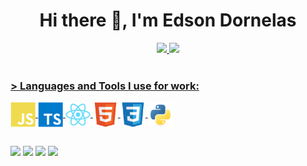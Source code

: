 <h1 align="center">Hi there 👋, I'm Edson Dornelas</h1>

<div align="center">
  <a href="https://github.com/edsondornelas">
  <img height="150em" src="https://github-readme-stats.vercel.app/api?username=edsondornelas&show_icons=true&theme=dracula&include_all_commits=true&count_private=true"/>
  <img height="150em" src="https://github-readme-stats.vercel.app/api/top-langs/?username=edsondornelas&layout=compact&langs_count=7&theme=dracula"/>
</div>

<div style="display: inline_block"><br>

### > Languages and Tools I use for work:

  <img align="center" alt="Js" height="40" width="40" src="https://raw.githubusercontent.com/devicons/devicon/master/icons/javascript/javascript-plain.svg">
  <img align="center" alt="Ts" height="40" width="40" src="https://raw.githubusercontent.com/devicons/devicon/master/icons/typescript/typescript-plain.svg">
  <img align="center" alt="React" height="40" width="40" src="https://raw.githubusercontent.com/devicons/devicon/master/icons/react/react-original.svg">
  <img align="center" alt="HTML" height="40" width="40" src="https://raw.githubusercontent.com/devicons/devicon/master/icons/html5/html5-original.svg">
  <img align="center" alt="CSS" height="40" width="40" src="https://raw.githubusercontent.com/devicons/devicon/master/icons/css3/css3-original.svg">
  <img align="center" alt="Python" height="40" width="40" src="https://raw.githubusercontent.com/devicons/devicon/master/icons/python/python-original.svg">
 </div>
 
 ##
 
 <div> 
  
  <a href="https://instagram.com/edsondornelas" target="_blank"><img src="https://img.shields.io/badge/-Instagram-%23E4405F?style=for-the-badge&logo=instagram&logoColor=white" target="_blank"></a>
 <a href="https://discord.gg/edsondornelas#5345" target="_blank"><img src="https://img.shields.io/badge/Discord-7289DA?style=for-the-badge&logo=discord&logoColor=white" target="_blank"></a> 
  <a href = "mailto:contatoedsondornelas@gmail.com"><img src="https://img.shields.io/badge/-Gmail-%23333?style=for-the-badge&logo=gmail&logoColor=white" target="_blank"></a>
  <a href="https://www.linkedin.com/in/edson-dornelas" target="_blank"><img src="https://img.shields.io/badge/-LinkedIn-%230077B5?style=for-the-badge&logo=linkedin&logoColor=white" target="_blank"></a> 
</div>
<!---
edsondornelas/edsondornelas is a ✨ special ✨ repository because its `README.md` (this file) appears on your GitHub profile.
You can click the Preview link to take a look at your changes.
--->
